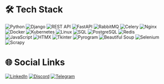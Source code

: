 # 🛠️ Tech Stack
![Python](https://img.shields.io/badge/python-%2314354C.svg?style=for-the-badge&logo=python&logoColor=white)
![Django](https://img.shields.io/badge/django-%23092E20.svg?style=for-the-badge&logo=django&logoColor=white)
![REST API](https://img.shields.io/badge/REST-02569B.svg?style=for-the-badge&logo=api&logoColor=white)
![FastAPI](https://img.shields.io/badge/FastAPI-%23E63946.svg?style=for-the-badge&logo=fastapi&logoColor=white)
![RabbitMQ](https://img.shields.io/badge/rabbitmq-%23FF6600.svg?style=for-the-badge&logo=rabbitmq&logoColor=white)
![Celery](https://img.shields.io/badge/celery-%2300C7B7.svg?style=for-the-badge&logo=celery&logoColor=white)
![Nginx](https://img.shields.io/badge/nginx-%23009639.svg?style=for-the-badge&logo=nginx&logoColor=white)
![Docker](https://img.shields.io/badge/docker-%232496ED.svg?style=for-the-badge&logo=docker&logoColor=white)
![Kubernetes](https://img.shields.io/badge/kubernetes-%23326ce5.svg?style=for-the-badge&logo=kubernetes&logoColor=white)
![Linux](https://img.shields.io/badge/Linux-%23000.svg?style=for-the-badge&logo=linux&logoColor=white)
![SQL](https://img.shields.io/badge/SQL-4479A1.svg?style=for-the-badge&logo=sql&logoColor=white)
![PostgreSQL](https://img.shields.io/badge/PostgreSQL-336791.svg?style=for-the-badge&logo=postgresql&logoColor=white)
![Redis](https://img.shields.io/badge/redis-%23DD0031.svg?style=for-the-badge&logo=redis&logoColor=white)
![JavaScript](https://img.shields.io/badge/JavaScript-%23323330.svg?style=for-the-badge&logo=javascript&logoColor=%23F7DF1E)
![HTMX](https://img.shields.io/badge/htmx-%233A5EAA.svg?style=for-the-badge&logo=html5&logoColor=white)
![Tkinter](https://img.shields.io/badge/Tkinter-%2338B5E3.svg?style=for-the-badge&logo=python&logoColor=white)
![Pyrogram](https://img.shields.io/badge/Pyrogram-%23E81C4A.svg?style=for-the-badge&logo=python&logoColor=white)
![Beautiful Soup](https://img.shields.io/badge/Beautiful%20Soup-%233F8C57.svg?style=for-the-badge&logo=python&logoColor=white)
![Selenium](https://img.shields.io/badge/Selenium-%234B8BBE.svg?style=for-the-badge&logo=selenium&logoColor=white)
![Scrapy](https://img.shields.io/badge/Scrapy-%23066C7F.svg?style=for-the-badge&logo=scrapy&logoColor=white)



# 🌐 Social Links
[![LinkedIn](https://img.shields.io/badge/LinkedIn-%230A66C2.svg?style=for-the-badge&logo=linkedin&logoColor=white)](https://www.linkedin.com/in/pkhoshvaghti/)
[![Discord](https://img.shields.io/badge/Discord-%237289DA.svg?style=for-the-badge&logo=discord&logoColor=white)](https://discord.gg/officila_Parsa)
[![Telegram](https://img.shields.io/badge/Telegram-%232F8CFF.svg?style=for-the-badge&logo=telegram&logoColor=white)](https://t.me/Official_Parsa)
